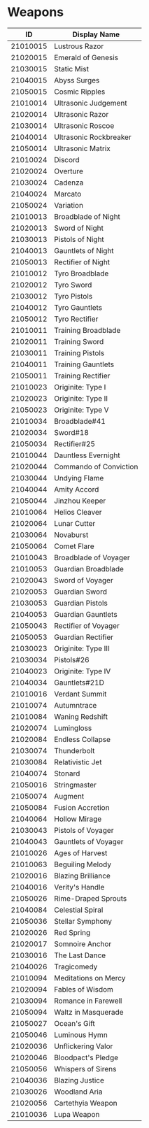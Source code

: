 # Weapons

| ID  | Display Name |
|-----|--------------|
| 21010015 | Lustrous Razor |
| 21020015 | Emerald of Genesis |
| 21030015 | Static Mist |
| 21040015 | Abyss Surges |
| 21050015 | Cosmic Ripples |
| 21010014 | Ultrasonic Judgement |
| 21020014 | Ultrasonic Razor |
| 21030014 | Ultrasonic Roscoe |
| 21040014 | Ultrasonic Rockbreaker |
| 21050014 | Ultrasonic Matrix |
| 21010024 | Discord |
| 21020024 | Overture |
| 21030024 | Cadenza |
| 21040024 | Marcato |
| 21050024 | Variation |
| 21010013 | Broadblade of Night |
| 21020013 | Sword of Night |
| 21030013 | Pistols of Night |
| 21040013 | Gauntlets of Night |
| 21050013 | Rectifier of Night |
| 21010012 | Tyro Broadblade |
| 21020012 | Tyro Sword |
| 21030012 | Tyro Pistols |
| 21040012 | Tyro Gauntlets |
| 21050012 | Tyro Rectifier |
| 21010011 | Training Broadblade |
| 21020011 | Training Sword |
| 21030011 | Training Pistols |
| 21040011 | Training Gauntlets |
| 21050011 | Training Rectifier |
| 21010023 | Originite: Type I |
| 21020023 | Originite: Type II |
| 21050023 | Originite: Type V |
| 21010034 | Broadblade#41 |
| 21020034 | Sword#18 |
| 21050034 | Rectifier#25 |
| 21010044 | Dauntless Evernight |
| 21020044 | Commando of Conviction |
| 21030044 | Undying Flame |
| 21040044 | Amity Accord |
| 21050044 | Jinzhou Keeper |
| 21010064 | Helios Cleaver |
| 21020064 | Lunar Cutter |
| 21030064 | Novaburst |
| 21050064 | Comet Flare |
| 21010043 | Broadblade of Voyager |
| 21010053 | Guardian Broadblade |
| 21020043 | Sword of Voyager |
| 21020053 | Guardian Sword |
| 21030053 | Guardian Pistols |
| 21040053 | Guardian Gauntlets |
| 21050043 | Rectifier of Voyager |
| 21050053 | Guardian Rectifier |
| 21030023 | Originite: Type III |
| 21030034 | Pistols#26 |
| 21040023 | Originite: Type IV |
| 21040034 | Gauntlets#21D |
| 21010016 | Verdant Summit |
| 21010074 | Autumntrace |
| 21010084 | Waning Redshift |
| 21020074 | Lumingloss |
| 21020084 | Endless Collapse |
| 21030074 | Thunderbolt |
| 21030084 | Relativistic Jet |
| 21040074 | Stonard |
| 21050016 | Stringmaster |
| 21050074 | Augment |
| 21050084 | Fusion Accretion |
| 21040064 | Hollow Mirage |
| 21030043 | Pistols of Voyager |
| 21040043 | Gauntlets of Voyager |
| 21010026 | Ages of Harvest |
| 21010063 | Beguiling Melody |
| 21020016 | Blazing Brilliance |
| 21040016 | Verity's Handle |
| 21050026 | Rime-Draped Sprouts |
| 21040084 | Celestial Spiral |
| 21050036 | Stellar Symphony |
| 21020026 | Red Spring |
| 21020017 | Somnoire Anchor |
| 21030016 | The Last Dance |
| 21040026 | Tragicomedy |
| 21010094 | Meditations on Mercy |
| 21020094 | Fables of Wisdom |
| 21030094 | Romance in Farewell |
| 21050094 | Waltz in Masquerade |
| 21050027 | Ocean's Gift |
| 21050046 | Luminous Hymn |
| 21020036 | Unflickering Valor |
| 21020046 | Bloodpact's Pledge |
| 21050056 | Whispers of Sirens |
| 21040036 | Blazing Justice |
| 21030026 | Woodland Aria |
| 21020056 | Cartethyia Weapon |
| 21010036 | Lupa Weapon |
